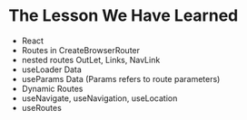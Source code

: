 # The Lesson We Have Learned

- React <RouteProvider>
- Routes in CreateBrowserRouter
- nested routes OutLet, Links, NavLink
- useLoader Data
- useParams Data (Params refers to route parameters)
- Dynamic Routes
- useNavigate, useNavigation, useLocation
- useRoutes